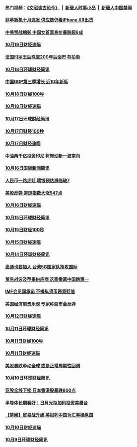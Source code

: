 #### 热门视频：[《文昭谈古论今》](https://github.com/gfw-breaker/wenzhao/blob/master/README.md?t=10220033) &nbsp;|&nbsp; [新唐人时事小品](https://github.com/gfw-breaker/ntdtv-comedy/blob/master/README.md?t=10220033) &nbsp;|&nbsp; [新唐人中国禁闻](https://github.com/gfw-breaker/ntdtv-news/blob/master/README.md?t=10220033)

#### [非苹新机十月连发 供应链仍看iPhone XR出货](../pages/news208/a1396220.md?t=10220033) 

#### [中美贸战缩影 中国女首富身价暴跌超6成](../pages/news208/a1396150.md?t=10220033) 

#### [10月19日财经速瞄](../pages/news208/a1396078.md?t=10220033) 

#### [法国玛丽王后珠宝200年后面市 将拍卖](../pages/news208/a1396074.md?t=10220033) 

#### [10月18日环球财经简讯](../pages/news208/a1396037.md?t=10220033) 

#### [中国GDP第三季增长 近10年新低](../pages/news208/a1396032.md?t=10220033) 

#### [10月18日财经100秒](../pages/news208/a1396017.md?t=10220033) 

#### [10月18日财经速瞄](../pages/news208/a1395923.md?t=10220033) 

#### [10月17日环球财经简讯](../pages/news208/a1395879.md?t=10220033) 

#### [10月17日财经100秒](../pages/news208/a1395862.md?t=10220033) 

#### [10月17日财经速瞄](../pages/news208/a1395794.md?t=10220033) 

#### [中油两千亿投资印尼 将带动新一波南向](../pages/news208/a1395728.md?t=10220033) 

#### [10月16日国际新闻简讯](../pages/news208/a1395726.md?t=10220033) 

#### [人民币一路走贬 瑞银预估濒临破7](../pages/news208/a1395619.md?t=10220033) 

#### [美股反弹 道琼指数大涨547点](../pages/news208/a1395665.md?t=10220033) 

#### [10月16日财经速瞄](../pages/news208/a1395646.md?t=10220033) 

#### [10月15日环球财经简讯](../pages/news208/a1395588.md?t=10220033) 

#### [10月15日财经100秒](../pages/news208/a1395569.md?t=10220033) 

#### [10月15日财经速瞄](../pages/news208/a1395499.md?t=10220033) 

#### [10月14日环球财经简讯](../pages/news208/a1395446.md?t=10220033) 

#### [高通也要加入 台湾5G国家队抢攻国际](../pages/news208/a1395415.md?t=10220033) 

#### [贸易战波及苹果供应商 这家撤离中国跑第一](../pages/news208/a1395254.md?t=10220033) 

#### [IMF会员国承诺  不操纵货币恶意贬值](../pages/news208/a1395274.md?t=10220033) 

#### [美国经济前景乐观 专家称股市会反弹](../pages/news208/a1395159.md?t=10220033) 

#### [10月12日财经速瞄](../pages/news208/a1395177.md?t=10220033) 

#### [10月11日环球财经简讯](../pages/news208/a1395122.md?t=10220033) 

#### [10月11日财经100秒](../pages/news208/a1395097.md?t=10220033) 

#### [10月11日财经速瞄](../pages/news208/a1395020.md?t=10220033) 

#### [美股暴跌牵动全球 或是正常周期性回调](../pages/news208/a1395005.md?t=10220033) 

#### [10月10日环球财经简讯](../pages/news208/a1394977.md?t=10220033) 

#### [亚股全线下挫 日本香港股暴跌800点](../pages/news208/a1394956.md?t=10220033) 

#### [半导体长期看好！日月光拟加码投资美墨台](../pages/news208/a1394954.md?t=10220033) 

#### [【禁闻】贸易战升级 美拟列中国为汇率操纵国](../pages/news208/a1394887.md?t=10220033) 

#### [10月10日财经速瞄](../pages/news208/a1394883.md?t=10220033) 

#### [10月9日环球财经简讯](../pages/news208/a1394831.md?t=10220033) 


